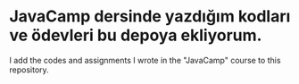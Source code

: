 # JavaCamp dersinde yazdığım kodları ve ödevleri bu depoya ekliyorum.  
I add the codes and assignments I wrote in the "JavaCamp" course to this repository.
